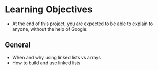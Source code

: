 #  Learning Objectives
* At the end of this project, you are expected to be able to explain to anyone, without the help of Google:

## General
* When and why using linked lists vs arrays
* How to build and use linked lists

